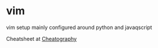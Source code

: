 vim
===

vim setup mainly configured around python and javaqscript

Cheatsheet at [Cheatography](http://www.cheatography.com/jwldk/cheat-sheets/my-vim-cheatsheet/)
